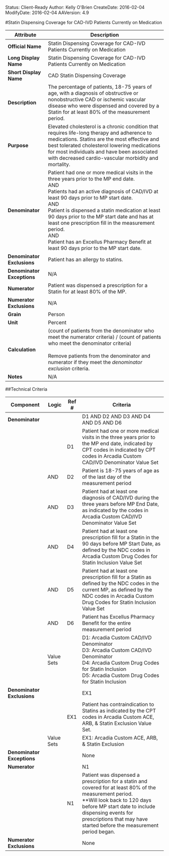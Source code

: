 Status: Client-Ready
Author: Kelly O'Brien
CreateDate: 2016-02-04
ModifyDate: 2016-02-04
AAVersion: 4.9

#Statin Dispensing Coverage for CAD-IVD Patients Currently on Medication

| Attribute | Description |
| --------- | ----------- |
| **Official Name** | Statin Dispensing Coverage for CAD-IVD Patients Currently on Medication |
| **Long Display Name** | Statin Dispensing Coverage for CAD-IVD Patients Currently on Medication |
| **Short Display Name** | CAD Statin Dispensing Coverage |
| **Description** | The percentage of patients, 18-75 years of age, with a diagnosis of obstructive or nonobstructive CAD or ischemic vascular disease who were dispensed and covered by a Statin for at least 80% of the measurement period. |
| **Purpose** | Elevated cholesterol is a chronic condition that requires life-long therapy and adherence to medications. Statins are the most effective and best tolerated cholesterol lowering medications for most individuals and have been associated with decreased cardio-vascular morbidity and mortality. |
| **Denominator** | Patient had one or more medical visits in the three years prior to the MP end date.<br>AND<br>Patients had an active diagnosis of CAD/IVD at least 90 days prior to MP start date.<br>AND<br>Patient is dispensed a statin medication at least 90 days prior to the MP start date and has at least one prescription fill in the measurement period.<br>AND<br>Patient has an Excellus Pharmacy Benefit at least 90 days prior to the MP start date. |
| **Denominator Exclusions** | Patient has an allergy to statins. |
| **Denominator Exceptions** | N/A |
| **Numerator** | Patient was dispensed a prescription for a Statin for at least 80% of the MP. |
| **Numerator Exclusions** | N/A |
| **Grain** | Person |
| **Unit** | Percent |
| **Calculation** | (count of patients from the denominator who meet the numerator criteria) / (count of patients who meet the denominator criteria)<br><br>Remove patients from the denominator and numerator if they meet the *denominator exclusion* criteria. |
| **Notes** | N/A |


##Technical Criteria

| Component | Logic | Ref # | Criteria |
| --------- | ----- | ----- | -------- |
| **Denominator** | | | D1 AND D2 AND D3 AND D4 AND D5 AND D6 |
| |  | D1 | Patient had one or more medical visits in the three years prior to the MP end date, indicated by CPT codes in indicated by CPT codes in Arcadia Custom CAD/IVD Denominator Value Set |
| | AND | D2 | Patient is 18-75 years of age as of the last day of the measurement period |
| | AND | D3 | Patient had at least one diagnosis of CAD/IVD during the three years before MP End Date, as indicated by the codes in Arcadia Custom CAD/IVD Denominator Value Set |
| | AND | D4 | Patient had at least one prescription fill for a Statin in the 90 days before MP Start Date, as defined by the NDC codes in Arcadia Custom Drug Codes for Statin Inclusion Value Set |
| | AND | D5 | Patient had at least one prescription fill for a Statin as defined by the NDC codes in the current MP, as defined by the NDC codes in Arcadia Custom Drug Codes for Statin Inclusion Value Set |
| | AND | D6 | Patient has Excellus Pharmacy Benefit for the entire measurement period |
| | Value Sets | | D1: Arcadia Custom CAD/IVD Denominator<br>D3: Arcadia Custom CAD/IVD Denominator<br>D4: Arcadia Custom Drug Codes for Statin Inclusion<br>D5: Arcadia Custom Drug Codes for Statin Inclusion |
| **Denominator Exclusions** | | | EX1 |
| |  | EX1 | Patient has contraindication to Statins as indicated by the CPT codes in Arcadia Custom ACE, ARB, & Statin Exclusion Value Set. |
| | Value Sets | | EX1: Arcadia Custom ACE, ARB, & Statin Exclusion |
| **Denominator Exceptions** | | | None |
| **Numerator** | | | N1 |
| |  | N1 | Patient was dispensed a prescription for a statin and covered for at least 80% of the measurement period.<br>**Will look back to 120 days before MP start date to include dispensing events for prescriptions that may have started before the measurement period began. |
| **Numerator Exclusions** | | | None |
